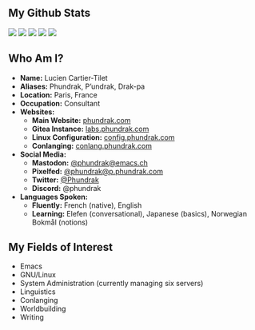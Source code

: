 ## My Github Stats
![](http://github-profile-summary-cards.vercel.app/api/cards/profile-details?username=Phundrak&theme=nord_dark)
![](http://github-profile-summary-cards.vercel.app/api/cards/repos-per-language?username=Phundrak&theme=nord_dark) ![](http://github-profile-summary-cards.vercel.app/api/cards/most-commit-language?username=Phundrak&theme=nord_dark)
![](http://github-profile-summary-cards.vercel.app/api/cards/stats?username=Phundrak&theme=nord_dark) ![](http://github-profile-summary-cards.vercel.app/api/cards/productive-time?username=Phundrak&theme=nord_dark&utcOffset=1)

## Who Am I?
- **Name:** Lucien Cartier-Tilet
- **Aliases:** Phundrak, P’undrak, Drak-pa
- **Location:** Paris, France
- **Occupation:** Consultant
- **Websites:**
  - **Main Website:** [phundrak.com](https://phundrak.com/en)
  - **Gitea Instance:** [labs.phundrak.com](https://labs.phundrak.com)
  - **Linux Configuration:** [config.phundrak.com](https://config.phundrak.com)
  - **Conlanging:** [conlang.phundrak.com](https://conlang.phundrak.com/)
- **Social Media:**
  - **Mastodon:** [@phundrak@emacs.ch](https://emacs.ch/@phundrak)
  - **Pixelfed:** [@phundrak@p.phundrak.com](https://p.phundrak.com/phundrak)
  - **Twitter:** [@Phundrak](https://twitter.com/phundrak)
  - **Discord:** @phundrak
- **Languages Spoken:**
  - **Fluently:** French (native), English
  - **Learning:** Elefen (conversational), Japanese (basics), Norwegian Bοkmål (notions)

## My Fields of Interest
- Emacs
- GNU/Linux
- System Administration (currently managing six servers)
- Linguistics
- Conlanging
- Worldbuilding
- Writing

<!-- <a rel="me" href="https://fosstodon.org/@phundrak">Mastodon</a> -->
